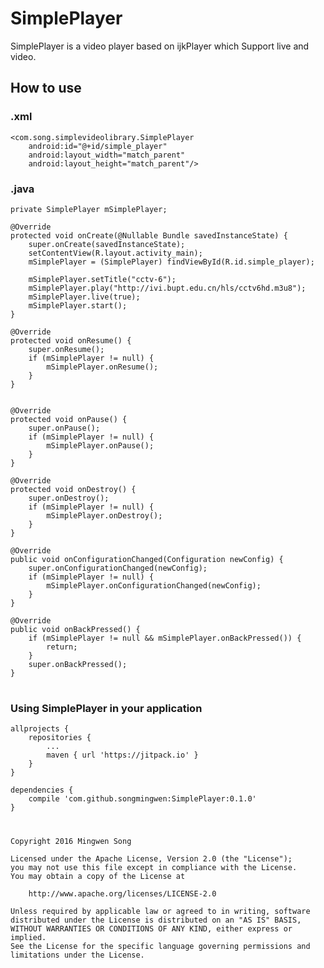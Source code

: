 # SimplePlayer

SimplePlayer is a video player based on ijkPlayer which Support live and video.

## How to use
### .xml
    
    <com.song.simplevideolibrary.SimplePlayer
        android:id="@+id/simple_player"
        android:layout_width="match_parent"
        android:layout_height="match_parent"/>

### .java
  
    private SimplePlayer mSimplePlayer;

    @Override
    protected void onCreate(@Nullable Bundle savedInstanceState) {
        super.onCreate(savedInstanceState);
        setContentView(R.layout.activity_main);
        mSimplePlayer = (SimplePlayer) findViewById(R.id.simple_player);

        mSimplePlayer.setTitle("cctv-6");
        mSimplePlayer.play("http://ivi.bupt.edu.cn/hls/cctv6hd.m3u8");
        mSimplePlayer.live(true);
        mSimplePlayer.start();
    }

    @Override
    protected void onResume() {
        super.onResume();
        if (mSimplePlayer != null) {
            mSimplePlayer.onResume();
        }
    }


    @Override
    protected void onPause() {
        super.onPause();
        if (mSimplePlayer != null) {
            mSimplePlayer.onPause();
        }
    }

    @Override
    protected void onDestroy() {
        super.onDestroy();
        if (mSimplePlayer != null) {
            mSimplePlayer.onDestroy();
        }
    }

    @Override
    public void onConfigurationChanged(Configuration newConfig) {
        super.onConfigurationChanged(newConfig);
        if (mSimplePlayer != null) {
            mSimplePlayer.onConfigurationChanged(newConfig);
        }
    }

    @Override
    public void onBackPressed() {
        if (mSimplePlayer != null && mSimplePlayer.onBackPressed()) {
            return;
        }
        super.onBackPressed();
    }
#
### Using SimplePlayer in your application

	allprojects {
		repositories {
			...
			maven { url 'https://jitpack.io' }
		}
	}
  
  	dependencies {
		compile 'com.github.songmingwen:SimplePlayer:0.1.0'
	}
  
# 
    Copyright 2016 Mingwen Song

    Licensed under the Apache License, Version 2.0 (the "License");
    you may not use this file except in compliance with the License.
    You may obtain a copy of the License at

        http://www.apache.org/licenses/LICENSE-2.0

    Unless required by applicable law or agreed to in writing, software
    distributed under the License is distributed on an "AS IS" BASIS,
    WITHOUT WARRANTIES OR CONDITIONS OF ANY KIND, either express or implied.
    See the License for the specific language governing permissions and
    limitations under the License.
